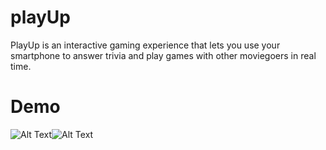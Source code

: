 # playUp

PlayUp is an interactive gaming experience that lets you use your smartphone to answer trivia and play games with other moviegoers in real time.

# Demo

![Alt Text](https://github.com/Gandhi89/playUp/blob/master/gifs/playUp-server(v2).gif)![Alt Text](https://github.com/Gandhi89/playUp/blob/master/gifs/playUp-player(v2).gif)
